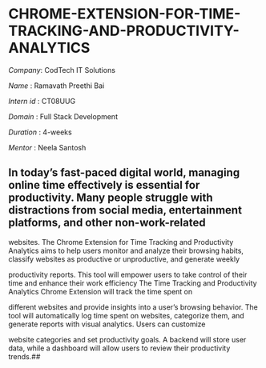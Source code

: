 # CHROME-EXTENSION-FOR-TIME-TRACKING-AND-PRODUCTIVITY-ANALYTICS

*Company*: CodTech IT Solutions

*Name* : Ramavath Preethi Bai

*Intern id* : CT08UUG

*Domain* : Full Stack Development

*Duration* : 4-weeks

*Mentor* : Neela Santosh

## In today’s fast-paced digital world, managing online time effectively is essential for productivity. Many people struggle with distractions from social media, entertainment platforms, and other non-work-related  
 
 websites. The Chrome Extension for Time Tracking and Productivity Analytics aims to help users monitor and analyze their browsing habits, classify websites as productive or unproductive, and generate weekly
 
 productivity reports. This tool will empower users to take control of their time and enhance their work efficiency The Time Tracking and Productivity Analytics Chrome Extension will track the time spent on 
 
 different websites and provide insights into a user’s browsing behavior. The tool will automatically log time spent on websites, categorize them, and generate reports with visual analytics. Users can customize 
 
 website categories and set productivity goals. A backend will store user data, while a dashboard will allow users to review their productivity trends.##
